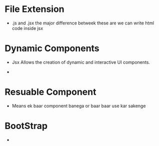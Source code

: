 # File Extension

- .js and .jsx the major difference betweek these are we can write html code inside jsx


# Dynamic Components

- Jsx Allows the creation of dynamic and interactive UI components.

- 

# Resuable Component
- Means ek baar component banega or baar baar use kar sakenge

# BootStrap 
- 